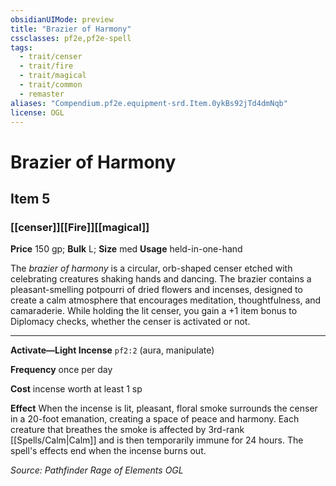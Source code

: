 ```yaml
---
obsidianUIMode: preview
title: "Brazier of Harmony"
cssclasses: pf2e,pf2e-spell
tags:
  - trait/censer
  - trait/fire
  - trait/magical
  - trait/common
  - remaster
aliases: "Compendium.pf2e.equipment-srd.Item.0ykBs92jTd4dmNqb"
license: OGL
---
```

# Brazier of Harmony
## Item 5
### [[censer]][[Fire]][[magical]]


**Price** 150 gp; 
**Bulk** L; **Size** med
**Usage** held-in-one-hand

The _brazier of harmony_ is a circular, orb-shaped censer etched with celebrating creatures shaking hands and dancing. The brazier contains a pleasant-smelling potpourri of dried flowers and incenses, designed to create a calm atmosphere that encourages meditation, thoughtfulness, and camaraderie. While holding the lit censer, you gain a +1 item bonus to Diplomacy checks, whether the censer is activated or not.

* * *

**Activate—Light Incense** `pf2:2` (aura, manipulate)

**Frequency** once per day

**Cost** incense worth at least 1 sp

**Effect** When the incense is lit, pleasant, floral smoke surrounds the censer in a 20-foot emanation, creating a space of peace and harmony. Each creature that breathes the smoke is affected by 3rd-rank [[Spells/Calm|Calm]] and is then temporarily immune for 24 hours. The spell's effects end when the incense burns out.

*Source: Pathfinder Rage of Elements*
*OGL*